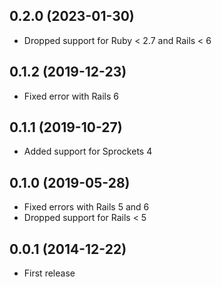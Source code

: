 ## 0.2.0 (2023-01-30)

- Dropped support for Ruby < 2.7 and Rails < 6

## 0.1.2 (2019-12-23)

- Fixed error with Rails 6

## 0.1.1 (2019-10-27)

- Added support for Sprockets 4

## 0.1.0 (2019-05-28)

- Fixed errors with Rails 5 and 6
- Dropped support for Rails < 5

## 0.0.1 (2014-12-22)

- First release
